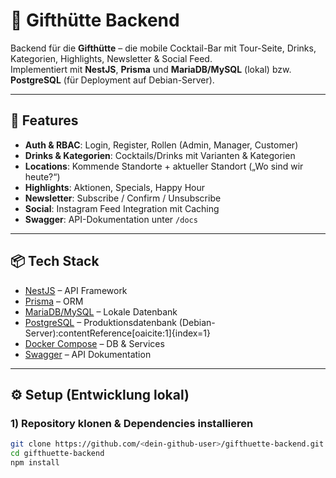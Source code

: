 # 🍹 Gifthütte Backend

Backend für die **Gifthütte** – die mobile Cocktail-Bar mit Tour-Seite, Drinks, Kategorien, Highlights, Newsletter & Social Feed.  
Implementiert mit **NestJS**, **Prisma** und **MariaDB/MySQL** (lokal) bzw. **PostgreSQL** (für Deployment auf Debian-Server).

---

## 🚀 Features

- **Auth & RBAC**: Login, Register, Rollen (Admin, Manager, Customer)
- **Drinks & Kategorien**: Cocktails/Drinks mit Varianten & Kategorien
- **Locations**: Kommende Standorte + aktueller Standort („Wo sind wir heute?“)
- **Highlights**: Aktionen, Specials, Happy Hour
- **Newsletter**: Subscribe / Confirm / Unsubscribe
- **Social**: Instagram Feed Integration mit Caching
- **Swagger**: API-Dokumentation unter `/docs`

---

## 📦 Tech Stack

- [NestJS](https://nestjs.com/) – API Framework
- [Prisma](https://www.prisma.io/) – ORM
- [MariaDB/MySQL](https://mariadb.org/) – Lokale Datenbank
- [PostgreSQL](https://www.postgresql.org/) – Produktionsdatenbank (Debian-Server):contentReference[oaicite:1]{index=1}
- [Docker Compose](https://docs.docker.com/compose/) – DB & Services
- [Swagger](https://swagger.io/) – API Dokumentation

---

## ⚙️ Setup (Entwicklung lokal)

### 1) Repository klonen & Dependencies installieren

```bash
git clone https://github.com/<dein-github-user>/gifthuette-backend.git
cd gifthuette-backend
npm install
```
